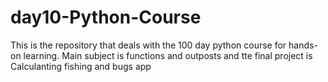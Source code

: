 # day10-Python-Course
This is the repository that deals with the 100 day python course for hands-on learning. Main subject is functions and outposts and tte final project is Calculanting fishing and bugs app
